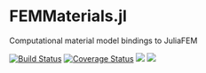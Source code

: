 # FEMMaterials.jl

Computational material model bindings to JuliaFEM

[![Build Status](https://travis-ci.org/JuliaFEM/Materials.jl.svg?branch=master)](https://travis-ci.org/JuliaFEM/Materials.jl)
[![Coverage Status](https://coveralls.io/repos/github/JuliaFEM/Materials.jl/badge.svg?branch=master)](https://coveralls.io/github/JuliaFEM/Materials.jl?branch=master)
[![](https://img.shields.io/badge/docs-stable-blue.svg)](https://juliafem.github.io/Materials.jl/stable)
[![](https://img.shields.io/badge/docs-latest-blue.svg)](https://juliafem.github.io/Materials.jl/latest)
